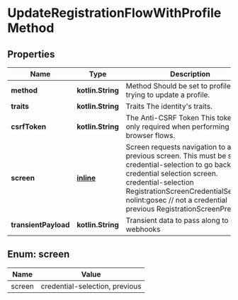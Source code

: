 
# UpdateRegistrationFlowWithProfileMethod

## Properties
| Name | Type | Description | Notes |
| ------------ | ------------- | ------------- | ------------- |
| **method** | **kotlin.String** | Method  Should be set to profile when trying to update a profile. |  |
| **traits** | **kotlin.String** | Traits  The identity&#39;s traits. |  |
| **csrfToken** | **kotlin.String** | The Anti-CSRF Token  This token is only required when performing browser flows. |  [optional] |
| **screen** | [**inline**](#Screen) | Screen requests navigation to a previous screen.  This must be set to credential-selection to go back to the credential selection screen. credential-selection RegistrationScreenCredentialSelection nolint:gosec // not a credential previous RegistrationScreenPrevious |  [optional] |
| **transientPayload** | **kotlin.String** | Transient data to pass along to any webhooks |  [optional] |


<a id="Screen"></a>
## Enum: screen
| Name | Value |
| ---- | ----- |
| screen | credential-selection, previous |



